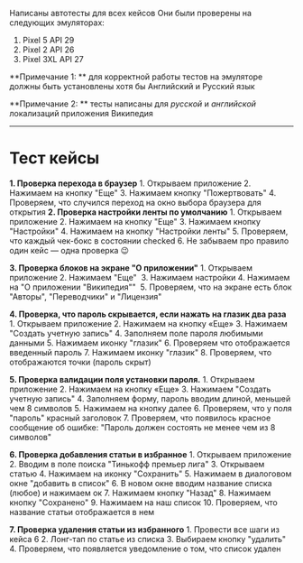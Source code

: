 Написаны автотесты для всех кейсов
Они были проверены на следующих эмуляторах:
1. Pixel 5 API 29
2. Pixel 2 API 26
3. Pixel 3XL API 27

**Примечание 1: ** для корректной работы тестов на эмуляторе должны быть установлены хотя бы Английский и Русский язык

**Примечание 2: ** тесты написаны для *русской* и *английской* локализаций приложения Википедия
_____________________________________________________________________
# Тест кейсы
**1. Проверка перехода в браузер**
    1. Открываем приложение
    2. Нажимаем на кнопку "Еще"
    3. Нажимаем кнопку "Пожертвовать"
    4. Проверяем, что случился переход на окно выбора браузера для открытия
**2. Проверка настройки ленты по умолчанию**
    1. Открываем приложение
    2. Нажимаем на кнопку "Еще"
    3. Нажимаем кнопку "Настройки"
    4. Нажимаем на кнопку "Настройки ленты"
    5. Проверяем, что каждый чек-бокс в состоянии checked
    6. Не забываем про правило один кейс — одна проверка :wink:

**3. Проверка блоков на экране "О приложении"**
    1. Открываем приложение
    2. Нажимаем "Еще" ﻿
    3. Нажимаем настройки
    4. Нажимаем на "О приложении "Википедия""
﻿    5. Проверяем, что на экране есть блок "Авторы", "Переводчики" и "Лицензия"﻿

**4. Проверка, что пароль скрывается, если нажать на глазик два раза**
    1. Открываем приложение
    2. Нажимаем на кнопку «Еще»
    3. Нажимаем "Создать учетную запись"
    4. Заполняем поле пароля любимыми данными
    5. Нажимаем иконку "глазик"
    6. Проверяем что отображается введенный пароль
    7. Нажимаем иконку "глазик"
    8. Проверяем, что отображаются точки (пароль скрыт)
    
**5. Проверка валидации поля установки пароля.**
    1. Открываем приложение
    2. Нажимаем на кнопку «Еще»
    3. Нажимаем "Создать учетную запись"
    4. Заполняем форму, пароль вводим длиной, меньшей чем 8 символов
    5. Нажимаем на кнопку далее
    6. Проверяем, что у поля "пароль" красный заголовок
    7. Проверяем, что появилось красное сообщение об ошибке: "Пароль должен состоять не менее чем из 8 символов"
    
**6. Проверка добавления статьи в избранное**
    1. Открываем приложение
    2. Вводим в поле поиска "Тинькофф премьер лига"
    3. Открываем статью
    4. Нажимаем на иконку "Сохранить"
    5. Нажимаем в диалоговом окне "добавить в список"
    6. В новом окне вводим название списка (любое) и нажимаем ок
    7. Нажимаем кнопку "Назад"
    8. Нажимаем кнопку "Сохранено"
    9. Нажимаем на наш список
    10. Проверяем, что название статьи отображается в нем
    
**7. Проверка удаления статьи из избранного**
    1. Провести все шаги из кейса 6
    2. Лонг-тап по статье из списка
    3. Выбираем кнопку "удалить"
    4. Проверяем, что появляется уведомление о том, что список удален
